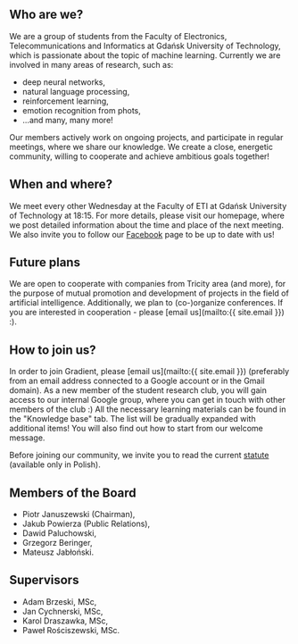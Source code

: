 ## Who are we?
We are a group of students from the Faculty of Electronics, Telecommunications and Informatics at Gdańsk
 University of Technology, which is passionate about the topic of machine learning. Currently we are involved
 in many areas of research, such as:
 - deep neural networks,
 - natural language processing,
 - reinforcement learning,
 - emotion recognition from phots,
 - ...and many, many more!

Our members actively work on ongoing projects, and participate in regular meetings, where we share our knowledge.
 We create a close, energetic community, willing to cooperate and achieve ambitious goals together!

## When and where?

We meet every other Wednesday at the Faculty of ETI at Gdańsk University of Technology at 18:15. For more details,
 please visit our homepage, where we post detailed information about the time and place of the next meeting.
 We also invite you to follow our [Facebook](http://facebook.com/GradientPG) page to be up to date with us!

## Future plans

We are open to cooperate with companies from Tricity area (and more), for the purpose of mutual promotion and
 development of projects in the field of artificial intelligence. Additionally, we plan to (co-)organize conferences.
 If you are interested in cooperation - please [email us](mailto:{{ site.email }}) :).

## How to join us?

In order to join Gradient, please [email us](mailto:{{ site.email }}) (preferably from an email address connected to a Google account or in
 the Gmail domain). As a new member of the student research club, you will gain access to our internal Google group,
 where you can get in touch with other members of the club :) All the necessary learning materials can be found
 in the "Knowledge base" tab. The list will be gradually expanded with additional items! You will also find out
 how to start from our welcome message.

Before joining our community, we invite you to read the current [statute](/en/statute) (available only in Polish).

## Members of the Board
 - Piotr Januszewski (Chairman),
 - Jakub Powierza (Public Relations),
 - Dawid Paluchowski,
 - Grzegorz Beringer,
 - Mateusz Jabłoński.

## Supervisors
 - Adam Brzeski, MSc,
 - Jan Cychnerski, MSc,
 - Karol Draszawka, MSc,
 - Paweł Rościszewski, MSc.

